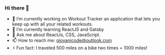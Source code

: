 ### Hi there 👋

- 🔭 I’m currently working on Workout Tracker an application that lets you keep up with all your related workouts. 
- 🌱 I’m currently learning ReactJS and Gatsby
- 💬 Ask me about ReactJs, CSS, JavaScript.
- 📫 How to reach me: giovanicode@outlook.com
- ⚡ Fun fact: I traveled 500 miles on a bike two times = 1000 miles!
